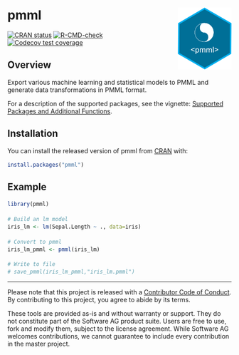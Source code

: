 
<!-- README.md is generated from README.Rmd. Please edit that file -->

# pmml <a href='https://CRAN.R-project.org/package=pmml'><img src='man/figures/logo3.png' align="right" height="139" /></a>

<!-- badges: start -->

[![CRAN
status](https://www.r-pkg.org/badges/version/pmml)](https://cran.r-project.org/package=pmml)
[![R-CMD-check](https://github.com/SoftwareAG/r-pmml/workflows/R-CMD-check/badge.svg)](https://github.com/SoftwareAG/r-pmml/actions)
[![Codecov test
coverage](https://codecov.io/gh/SoftwareAG/r-pmml/branch/master/graph/badge.svg)](https://codecov.io/gh/SoftwareAG/r-pmml?branch=master)
<!-- badges: end -->

## Overview

Export various machine learning and statistical models to PMML and
generate data transformations in PMML format.

For a description of the supported packages, see the vignette:
[Supported Packages and Additional
Functions](https://softwareag.github.io/r-pmml/articles/packages_and_functions.html).

## Installation

You can install the released version of pmml from
[CRAN](https://CRAN.R-project.org/package=pmml) with:

``` r
install.packages("pmml")
```

## Example

``` r
library(pmml)

# Build an lm model
iris_lm <- lm(Sepal.Length ~ ., data=iris)

# Convert to pmml
iris_lm_pmml <- pmml(iris_lm)

# Write to file
# save_pmml(iris_lm_pmml,"iris_lm.pmml")
```

-----

Please note that this project is released with a [Contributor Code of
Conduct](https://github.com/SoftwareAG/r-pmml/blob/master/.github/CODE_OF_CONDUCT.md).
By contributing to this project, you agree to abide by its terms.

These tools are provided as-is and without warranty or support. They do
not constitute part of the Software AG product suite. Users are free to
use, fork and modify them, subject to the license agreement. While
Software AG welcomes contributions, we cannot guarantee to include every
contribution in the master project.
